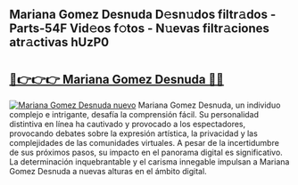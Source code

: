 ## Mariana Gomez Desnuda D𝚎sn𝚞dos filtr𝚊dos - Parts-54F Vid𝚎os f𝚘tos - N𝚞evas filtr𝚊ciones atr𝚊ctivas hUzP0

# <h2><a href="http://mbag5g.tromn.icu/?c=Mariana+Gomez+Desnuda">🔗👉👉👉 Mariana Gomez Desnuda 🔗🔗</a></h2>

[![Mariana Gomez Desnuda nuevo](https://i.imgur.com/pEAQMta.gif)](http://mbag5g.tromn.icu/?c=Mariana+Gomez+Desnuda)
Mariana Gomez Desnuda, un individuo complejo e intrigante, desafía la comprensión fácil. Su personalidad distintiva en línea ha cautivado y provocado a los espectadores, provocando debates sobre la expresión artística, la privacidad y las complejidades de las comunidades virtuales. A pesar de la incertidumbre de sus próximos pasos, su impacto en el panorama digital es significativo. La determinación inquebrantable y el carisma innegable impulsan a Mariana Gomez Desnuda a nuevas alturas en el ámbito digital.

